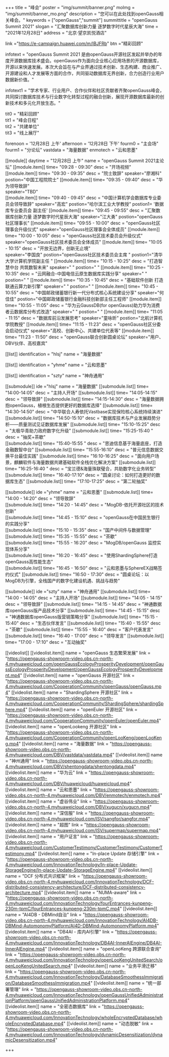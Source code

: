 +++
title = "峰会"
poster = "img/summit/banner.png"
moImg = "img/summit/banner_mo.png"
description = "您可以在此处找到openGauss相关峰会。" 
keywords = ["openGauss","summit"]
summittitle = "openGauss Summit 2021"
slogan = "汇聚数据库创新力量 逐梦数字时代星辰大海"
time = "2021年12月28日"
address = "北京·望京凯悦酒店"

link ="https://e-campaign.huawei.com/m/IBJFRb"
btn ="精彩回顾"

infotext = "openGauss Summit 2021 是由openGauss开源社区发起并举办的年度开源数据库技术盛会。openGauss作为面向企业核心应用场景的开源数据库，开源以来快速发展。本次大会旨在与产业界通过技术创新、生态构建、商业推广、开源建设和人才发展等方面的合作，共同驱动数据库无界创新，合力创造行业用户数据新价值。"

infotext1 = "学术专家、行业用户、合作伙伴和社区贡献者齐聚openGauss峰会，共同探讨数据库技术与行业数字化转型过程的融合创新，展现开源数据库最新的创新技术和多元化开放生态。"

tit0 = "精彩回顾"  
tit1 = "峰会日程"  
tit2 = "共建单位"   
tit3 = "线上展厅"   

forenoon = '12月28日 上午'
afternoon = '12月28日 下午'
fourm0 = "主会场"
fourm1 = "分论坛"
vastdata = "海量数据"
enmotech = "云和恩墨"

   
[[module]] 
    daytime = "12月28日 上午"
    name = "openGauss Summit 2021主论坛"
    [[module.item]]
        time= "09:28 - 09:30"
        desc = "开场视频"
    [[module.item]]
        time= "09:30 - 09:35"
        desc = "院士致辞"
        speaker="廖湘科"
        postion="中国工程院院士"
    [[module.item]]
        time= "09:35 - 09:40"
        desc = "华为领导致辞"   
        speaker="TBD"   
    [[module.item]]
        time= "09:40 - 09:45"
        desc = "中国计算机学会数据库专业委员会领导致辞"
        speaker="高宏"
        postion="哈尔滨工业大学教授"
        postion1= '数据库专业委员会 副主任'
    [[module.item]]
        time= "09:45 - 09:55"
        desc = "汇聚数据库创新力量  逐梦数字时代星辰大海"
        speaker="江大勇"
        postion="openGauss社区理事长" 
    [[module.item]]
        time= "09:55 - 10:00"
        desc = "openGauss社区理事会升级仪式" 
        speaker="openGauss社区理事会全体成员" 
    [[module.item]]
        time= "10:00 - 10:05"
        desc = "openGauss社区技术委员会升级仪式"     
        speaker="openGauss社区技术委员会全体成员" 
    [[module.item]]
        time= "10:05 - 10:15"
        desc = "开放无边界，创新无止境"    
        speaker="李国良"
        postion="openGauss社区技术委员会主席 " 
        postion1="清华大学计算机学院副主任 " 
    [[module.item]]
        time= "10:15 - 10:25"
        desc = "打造智慧中台 共筑数智未来"
        speaker=" "
        postion=" " 
    [[module.item]]
        time= "10:25 - 10:35"
        desc = "云网融合-中国电信云原生数据库实践分享"
        speaker=" "
        postion=" " 
    [[module.item]]
        time= "10:35 - 10:45"
        desc = "基础软件创新 打造联通云算力新引擎"
        speaker=" "
        postion=" " 
    [[module.item]]
        time= "10:45 - 10:55"
        desc = "中国邮政储蓄银行新一代分布式核心系统建设分享"
        speaker="何佳佳" 
        postion="中国邮政储蓄银行金融科技创新部主任工程师" 
    [[module.item]]
        time= "10:55 - 11:05"
        desc = "华为云GaussDB(for openGauss)助力华为消费者云数据库分布式改造"
        speaker=" "
        postion=" " 
    [[module.item]]
        time= "11:05 - 11:15"
        desc = "数据库前沿发展思考"
        speaker="童咏昕"
        postion="北航计算机学院教授" 
    [[module.item]]
        time= "11:15 - 11:23"
        desc = "openGauss社区分委会启动仪式"
        speaker="高校、创新中心、共建单位代表等" 
    [[module.item]]
        time= "11:23 - 11:50"
        desc = "openGauss联合创新圆桌论坛"
        speaker="用户、DBV伙伴、高校嘉宾" 


[[list]]
identification = "hlsj"
name = "海量数据" 

[[list]]
identification = "yhme"
name = "云和恩墨"

[[list]]
identification = "szty"
name = "神舟通用"
 

[[submodule]]
    ide ="hlsj"
    name = "海量数据" 
    [[submodule.list]]
        time= "14:00-14:05"
        desc = "主持人开场" 
    [[submodule.list]]
        time= "14:05-14:15"
        desc = "领导致辞" 
    [[submodule.list]]
        time= "14:15-14:30"
        desc = "海量数据拥抱openGauss，植根生态提供更好的数据库选择" 
    [[submodule.list]]
        time= "14:30-14:50"
        desc = "中华联合人寿依托Vastbase实现保险核心系统持续演进" 
    [[submodule.list]]
        time= "14:50-15:10"
        desc = "数据库技术与产业发展趋势分析——质量测试见证数据库发展" 
    [[submodule.list]]
        time= "15:10-15:25"
        desc = "太极华青助力政府数字化升级" 
    [[submodule.list]]
        time= "15:25-15:40 "
        desc = "抽奖+茶歇"  
    [[submodule.list]]
        time= "15:40-15:55 "
        desc = "思迪信息基于海量底座，打造金融数智中台" 
    [[submodule.list]]
        time= "15:55-16:10"
        desc = "普元信息数据交换平台最佳实践" 
    [[submodule.list]]
        time= "16:10-16:25"
        desc = "面向用户场景，麒麟软件与海量数据共建基础软件全栈优化解决方案" 
    [[submodule.list]]
        time= "16:25-16:40 "
        desc = "宝兰德&海量珠联璧合，共助数字化业务转型" 
    [[submodule.list]]
        time= "16:40-17:10"
        desc = "圆桌讨论：如何打造更好的数据库生态" 
    [[submodule.list]]
        time= "17:10-17:25"
        desc = "第二轮抽奖" 


[[submodule]]
    ide ="yhme"
    name = "云和恩墨" 
    [[submodule.list]]
        time= "14:00 - 14:20"
        desc = "领导致辞"  
    [[submodule.list]]
        time= "14:20 - 14:45"
        desc = "MogDB-依托开源社区的技术创新"  
    [[submodule.list]]
        time= "14:45 - 15:10"
        desc = "openGauss在中国民生银行的实践分享"  
    [[submodule.list]]
        time= "15:10 - 15:35"
        desc = "国产中间件与数据管理"  
    [[submodule.list]]
        time= "15:35 - 15:55"
        desc = "茶歇"  
    [[submodule.list]]
        time= "15:55 - 16:20"
        desc = "MogDB/openGauss 监控实现体系分享"  
    [[submodule.list]]
        time= "16:20 - 16:45"
        desc = "使用ShardingSphere打造 openGauss高性能生态"  
    [[submodule.list]]
        time= "16:45 - 16:50"
        desc = "云和恩墨与SphereEX战略签约仪式"
    [[submodule.list]]
        time= "16:50 - 17:30"
        desc = "圆桌论坛：以MogDB为引擎，全栈国产的数字化建设机遇、挑战与趋势"


[[submodule]]
    ide ="szty"
    name = "神舟通用"
    [[submodule.list]]
        time= "14:00 - 14:05"
        desc = "主持人开场" 
    [[submodule.list]]
        time= "14:05 - 14:15"
        desc = "领导致辞" 
    [[submodule.list]]
        time= "14:15 - 14:45"
        desc = "神通数据库openGauss版产品技术分享" 
    [[submodule.list]]
        time= "14:45 - 15:15"
        desc = "神通数据库openGauss版营销策略分享" 
    [[submodule.list]]
        time= "15:15 - 15:40"
        desc = "生态伙伴发言" 
    [[submodule.list]]
        time= "15:40 - 15:55"
        desc = "茶歇" 
    [[submodule.list]]
        time= "15:55 - 16:40"
        desc = "客户代表发言" 
    [[submodule.list]]
        time= "16:40 - 17:00"
        desc = "领导发言" 
    [[submodule.list]]
        time= "17:00 - 17:10"
        desc = "互动抽奖" 

[[videolist]]
    [[videolist.item]]
        name = "openGauss 生态繁荣发展"
        link = "https://opengauss-showroom-video.obs.cn-north-4.myhuaweicloud.com/openGaussEcologyProsperityDevelopment/openGaussEcologyProsperityDevelopment/openGaussEcologyProsperityDevelopment.mp4"
    [[videolist.item]]
        name = "openGauss 开源社区"
        link = "https://opengauss-showroom-video.obs.cn-north-4.myhuaweicloud.com/CooperationCommunity/openGauss/openGauss.mp4"
    [[videolist.item]]
        name = "ShardingSphere 开源社区"
        link = "https://opengauss-showroom-video.obs.cn-north-4.myhuaweicloud.com/CooperationCommunity/ShardingSphere/shardingSphere.mp4"
    [[videolist.item]]
        name = "openEuler 开源社区"
        link = "https://opengauss-showroom-video.obs.cn-north-4.myhuaweicloud.com/CooperationCommunity/openEuler/openEuler.mp4"
    [[videolist.item]]
        name = "openLookeng 开源社区"
        link = "https://opengauss-showroom-video.obs.cn-north-4.myhuaweicloud.com/CooperationCommunity/openLooKeng/openLooKeng.mp4"
    [[videolist.item]]
        name = "海量数据"
        link = "https://opengauss-showroom-video.obs.cn-north-4.myhuaweicloud.com/DBV/vastdata/vastdata.mp4"
    [[videolist.item]]
        name = "神州通用"
        link = "https://opengauss-showroom-video.obs.cn-north-4.myhuaweicloud.com/DBV/shentongdata/shentongdata.mp4"
    [[videolist.item]]
        name = "华为云"
        link = "https://opengauss-showroom-video.obs.cn-north-4.myhuaweicloud.com/DBV/huaweicloud/huaweicloud.mp4"
    [[videolist.item]]
        name = "云和恩墨"
        link = "https://opengauss-showroom-video.obs.cn-north-4.myhuaweicloud.com/DBV/enmotech/enmotech.mp4"
    [[videolist.item]]
        name = "虚谷伟业"
        link = "https://opengauss-showroom-video.obs.cn-north-4.myhuaweicloud.com/DBV/xugucn/xugucn.mp4"
    [[videolist.item]]
        name = "深信服"
        link = "https://opengauss-showroom-video.obs.cn-north-4.myhuaweicloud.com/ISV/sangfor/sangfor.mp4"
    [[videolist.item]]
        name = "超图"
        link = "https://opengauss-showroom-video.obs.cn-north-4.myhuaweicloud.com/ISV/supermap/supermap.mp4"
    [[videolist.item]]
        name = "用户证言"
        link = "https://opengauss-showroom-video.obs.cn-north-4.myhuaweicloud.com/CustomerTestimony/CustomerTestimony/CustomerTestimony.mp4"
    [[videolist.item]]
        name = "In-place Update 存储引擎"
        link = "https://opengauss-showroom-video.obs.cn-north-4.myhuaweicloud.com/InnovationTechnology/In-place-Update-StorageEngine/In-place-Update-StorageEngine.mp4"
    [[videolist.item]]
        name = "DCF 分布式共识框架"
        link = "https://opengauss-showroom-video.obs.cn-north-4.myhuaweicloud.com/InnovationTechnology/DCF-distributed-consistency-architecture/DCF-distributed-consistency-architecture.mp4"
    [[videolist.item]]
        name = "NUMA-aware"
        link = "https://opengauss-showroom-video.obs.cn-north-4.myhuaweicloud.com/InnovationTechnology/fourEntrances-kunpeng-230m-tpmC/fourEntrances-kunpeng-230m-tpmC.mp4"
    [[videolist.item]]
        name = "AI4DB - DBMind自治"
        link = "https://opengauss-showroom-video.obs.cn-north-4.myhuaweicloud.com/InnovationTechnology/AI4DB-DBMind-AutomonomyPlatform/AI4D-DBMind-AutomonomyPlatform.mp4"
    [[videolist.item]]
        name = "DB4AI - 库内AI引擎"
        link = "https://opengauss-showroom-video.obs.cn-north-4.myhuaweicloud.com/InnovationTechnology/DB4AI-InnerAIEngine/DB4AI-InnerAIEngine.mp4"
    [[videolist.item]]
        name = "openLooKeng 跨源联合查询"
        link = "https://opengauss-showroom-video.obs.cn-north-4.myhuaweicloud.com/InnovationTechnology/openLooKengUnitedSearch/openLooKengUnitedSearch.mp4"
    [[videolist.item]]
        name = "业务平滑迁移"
        link = "https://opengauss-showroom-video.obs.cn-north-4.myhuaweicloud.com/InnovationTechnology/DatabaseSmoothessImmigration/DatabaseSmoothessImmigration.mp4" 
    [[videolist.item]]
        name = "统一部署管理"
        link = "https://opengauss-showroom-video.obs.cn-north-4.myhuaweicloud.com/InnovationTechnology/openGaussUnifiedAdministrationPlatform/openGaussUnifiedAdministrationPlatform.mp4"
    [[videolist.item]]
        name = "全密态数据库"
        link = "https://opengauss-showroom-video.obs.cn-north-4.myhuaweicloud.com/InnovationTechnology/wholeEncryptedDatabase/wholeEncryptedDatabase.mp4"
    [[videolist.item]]
        name = "动态脱敏"
        link = "https://opengauss-showroom-video.obs.cn-north-4.myhuaweicloud.com/InnovationTechnology/dynamicDesensitization/dynamicDesensitization.mp4"

+++  





